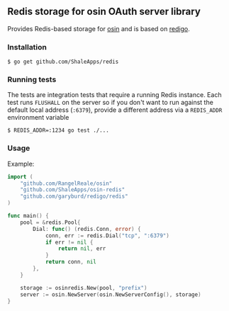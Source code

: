 ## Redis storage for osin OAuth server library

Provides Redis-based storage for [osin](https://github.com/RangelReale/osin) and is based on [redigo](https://github.com/garyburd/redigo).

### Installation

```
$ go get github.com/ShaleApps/redis
```

### Running tests

The tests are integration tests that require a running Redis instance. Each test runs `FLUSHALL` on the server so if you don't want to run against the default local address (`:6379`), provide a different address via a `REDIS_ADDR` environment variable
```
$ REDIS_ADDR=:1234 go test ./...
```

### Usage

Example:

```go
import (
    "github.com/RangelReale/osin"
    "github.com/ShaleApps/osin-redis"
	"github.com/garyburd/redigo/redis"
)

func main() {
	pool = &redis.Pool{
		Dial: func() (redis.Conn, error) {
			conn, err := redis.Dial("tcp", ":6379")
			if err != nil {
				return nil, err
			}
			return conn, nil
		},
	}

	storage := osinredis.New(pool, "prefix")
	server := osin.NewServer(osin.NewServerConfig(), storage)
}
```
